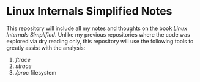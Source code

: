 # Linux Internals Simplified Notes

This repository will include all my notes and thoughts on the
book _Linux Internals Simplified_. Unlike my previous repositories
where the code was explored via dry reading only, this repository
will use the following tools to greatly assist with the analysis:

1. _ftrace_
2. _strace_
3. _/proc_ filesystem
